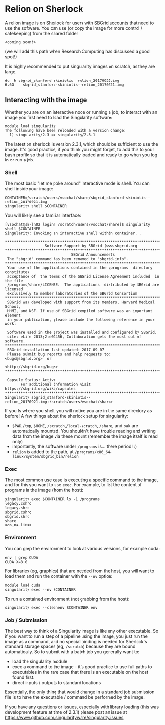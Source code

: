 # Relion on Sherlock

A relion image is on Sherlock for users with SBGrid accounts that need to use the software.
You can use (or copy the image for more control / safekeeping) from the shared folder 

```
<coming soon!>
```
(we will add this path when Research Computing has discussed a good spot!)

It is highly recommended to put singularity images on scratch, as they are large.

```
du -h sbgrid_stanford-skiniotis--relion_20170921.img 
6.6G	sbgrid_stanford-skiniotis--relion_20170921.img
```

## Interacting with the image

Whether you are on an interactive node or running a job, to interact with an image
you first need to load the Singularity software:

```
module load singularity
The following have been reloaded with a version change:
  1) singularity/2.3 => singularity/2.3.1
```

The latest on sherlock is version 2.3.1, which should be sufficient to use the image. It's 
good practice, if you think you might forget, to add this to your bash profile so that it
is automatically loaded and ready to go when you log in or run a job.

### Shell
The most basic "let me poke around" interactive mode is shell. You can shell inside your image:

```
CONTAINER=/scratch/users/vsochat/share/sbgrid_stanford-skiniotis--relion_20170921.img
singularity shell $CONTAINER
```

You will likely see a familiar interface:

```
[vsochat@sh-ln02 login! /scratch/users/vsochat/share]$ singularity shell $CONTAINER
Singularity: Invoking an interactive shell within container...

********************************************************************************
                  Software Support by SBGrid (www.sbgrid.org)
********************************************************************************
                              SBGrid Announcements
 The "sbgrid" command has been renamed to "sbgrid-info".
********************************************************************************
 Your use of the applications contained in the /programs  directory constitutes
 acceptance of  the terms of the SBGrid License Agreement included  in the file
 /programs/share/LICENSE.  The applications  distributed by SBGrid are licensed
 exclusively to member laboratories of the SBGrid Consortium.
******************************************************************************** 
 SBGrid was developed with support from its members, Harvard Medical School,    
 HHMI, and NSF. If use of SBGrid compiled software was an important element     
 in your publication, please include the following reference in your work:      
                                                                                      
 Software used in the project was installed and configured by SBGrid.                   
 cite: eLife 2013;2:e01456, Collaboration gets the most out of software.                
********************************************************************************
 SBGrid installation last updated: 2017-09-07
 Please submit bug reports and help requests to:       <bugs@sbgrid.org>  or
                                                       <http://sbgrid.org/bugs>
********************************************************************************

 Capsule Status: Active
       For additional information visit https://sbgrid.org/wiki/capsules
********************************************************************************
Singularity sbgrid_stanford-skiniotis--relion_20170921.img:/scratch/users/vsochat/share> 
```

If you ls where you shell, you will notice you are in the same directory as before! A few things
about the sherlock setup for singularity:

 - `$PWD`,`/tmp`, `$HOME`, `/scratch`,`/local-scratch`, `/share`, and `oak` are automatically mounted. You shouldn't have trouble reading and writing data from the image via these mount (remember the image itself is read only)
 - importantly, the software under `/programs` is... there period! :)
 - `relion` is added to the path, at `/programs/x86_64-linux/system/sbgrid_bin/relion`

### Exec
The most common use case is executing a specific command to the image, and for this you
want to use `exec`. For example, to list the content of programs in the image (from the host):

```
singularity exec $CONTAINER ls -1 /programs
legacy.cshrc
legacy.shrc
sbgrid.cshrc
sbgrid.shrc
share
x86_64-linux
```

### Environment
You can grep the environment to look at various versions, for example cuda:

```
env | grep CUDA
CUDA_X=8.0
```

For libraries (eg, graphics) that are needed from the host, you will want to load them and run the container 
with the `--nv` option:

```
module load cuda
singularity exec --nv $CONTAINER
```

To run a contained environment (not grabbing from the host):

```
singularity exec --cleanenv $CONTAINER env
```


### Job / Submission
The best way to think of a Singularity image is like any other executable. So if you
want to run a step of a pipeline using the image, you just run the image as a command,
and no special binding is needed for Sherlock's standard storage spaces (eg, `/scratch`) because 
they are bound automatically. So to submit with a batch job you generally want to:

 - load the singularity module
 - exec a command to the image - it's good practice to use full paths to executables in the rare case that there is an executable on the host found first.
 - direct inputs / outputs to standard locations

Essentially, the only thing that would change in a standard job submission file is to have the executable / command be performed by the image. 

If you have any questions or issues, especially with library loading (this was development
feature at time of 2.3.1) please post an issue at https://www.github.com/singularityware/singularity/issues
